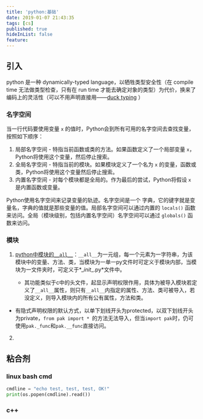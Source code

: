 ```yaml
---
title: 'python:基础'
date: 2019-01-07 21:43:35
tags: [cs]
published: true
hideInList: false
feature: 
---
```


## 引入

python 是一种 dynamically-typed language，以牺牲类型安全性（在 compile time 无法做类型检查，只有在 run time 才能去确定对象的类型）为代价，换来了编码上的灵活性（可以不用声明直接用——[duck typing](https://en.wikipedia.org/wiki/Duck_typing) ）

### 名字空间

当一行代码要使用变量 `x` 的值时，Python会到所有可用的名字空间去查找变量，按照如下顺序：

1. 局部名字空间 - 特指当前函数或类的方法。如果函数定义了一个局部变量 `x`，Python将使用这个变量，然后停止搜索。
2. 全局名字空间 - 特指当前的模块。如果模块定义了一个名为 `x` 的变量，函数或类，Python将使用这个变量然后停止搜索。
3. 内置名字空间 - 对每个模块都是全局的。作为最后的尝试，Python将假设 `x` 是内置函数或变量。

Python使用名字空间来记录变量的轨迹。名字空间是一个 字典，它的键字就是变量名，字典的值就是那些变量的值。局部名字空间可以通过内置的 `locals()` 函数来访问。全局（模块级别，包括内置名字空间）名字空间可以通过 `globals()` 函数来访问。

### 模块

1. [python中模块的`__all__`](https://www.cnblogs.com/wxlog/p/10566628.html)：`__all__`为一元组，每一个元素为一字符串，为该模块中的变量、方法、类，当模块为一单一py文件时可定义于模块内部，当模块为一文件夹时，可定义于*\__init__.py*文件中。

   * 其功能类似于c中的头文件，起显示声明权限作用，具体为被导入模块若定义了`__all__`属性，则只有`__all__`内指定的属性、方法、类可被导入，若没定义，则导入模块内的所有公有属性，方法和类。
* 有隐式声明权限的默认方式，以单下划线开头为protected，以双下划线开头为private，`from pak import * `的方法无法导入，但当`import pak`时，仍可使用`pak._func`和`pak.__func`直接访问。

2. 


## 粘合剂

### linux bash cmd

```python
cmdline = "echo test, test, test, OK!"
print(os.popen(cmdline).read())
```

### c++

